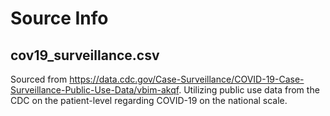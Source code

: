 # Source Info

## cov19_surveillance.csv 
Sourced from https://data.cdc.gov/Case-Surveillance/COVID-19-Case-Surveillance-Public-Use-Data/vbim-akqf. Utilizing public use data from the CDC on the patient-level regarding COVID-19 on the national scale.
